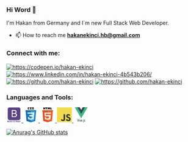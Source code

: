 ### Hi Word 👋

I'm Hakan from Germany and I`m new Full Stack Web Developer.

- 📫 How to reach me **hakanekinci.hb@gmail.com**

<h3 align="left">Connect with me:</h3>
<p align="left">
<a href="https://codepen.io/https://codepen.io/hakan-ekinci" target="blank"><img align="center" src="https://raw.githubusercontent.com/rahuldkjain/github-profile-readme-generator/master/src/images/icons/Social/codepen.svg" alt="https://codepen.io/hakan-ekinci" height="30" width="40" /></a>
<a href="https://linkedin.com/in/https://www.linkedin.com/in/hakan-ekinci-4b543b206/" target="blank"><img align="center" src="https://raw.githubusercontent.com/rahuldkjain/github-profile-readme-generator/master/src/images/icons/Social/linked-in-alt.svg" alt="https://www.linkedin.com/in/hakan-ekinci-4b543b206/" height="30" width="40" /></a>
<a href="https://stackoverflow.com/users/https://github.com/hakan-ekinci" target="blank"><img align="center" src="https://raw.githubusercontent.com/rahuldkjain/github-profile-readme-generator/master/src/images/icons/Social/stack-overflow.svg" alt="https://github.com/hakan-ekinci" height="30" width="40" /></a>
<a href="/https://github.com/hakan-ekinci" target="blank"><img align="center" src="https://raw.githubusercontent.com/rahuldkjain/github-profile-readme-generator/master/src/images/icons/Social/rss.svg" alt="https://github.com/hakan-ekinci" height="30" width="40" /></a>
</p>

<h3 align="left">Languages and Tools:</h3>
<p align="left"> <a href="https://getbootstrap.com" target="_blank"> <img src="https://raw.githubusercontent.com/devicons/devicon/master/icons/bootstrap/bootstrap-plain-wordmark.svg" alt="bootstrap" width="40" height="40"/> </a> <a href="https://www.w3schools.com/css/" target="_blank"> <img src="https://raw.githubusercontent.com/devicons/devicon/master/icons/css3/css3-original-wordmark.svg" alt="css3" width="40" height="40"/> </a> <a href="https://www.w3.org/html/" target="_blank"> <img src="https://raw.githubusercontent.com/devicons/devicon/master/icons/html5/html5-original-wordmark.svg" alt="html5" width="40" height="40"/> </a> <a href="https://developer.mozilla.org/en-US/docs/Web/JavaScript" target="_blank"> <img src="https://raw.githubusercontent.com/devicons/devicon/master/icons/javascript/javascript-original.svg" alt="javascript" width="40" height="40"/> </a> <a href="https://vuejs.org/" target="_blank"> <img src="https://raw.githubusercontent.com/devicons/devicon/master/icons/vuejs/vuejs-original-wordmark.svg" alt="vuejs" width="40" height="40"/> </a> </p>



[![Anurag's GitHub stats](https://github-readme-stats.vercel.app/api?username=Hakan-Ekinci)](https://github.com/anuraghazra/github-readme-stats)
